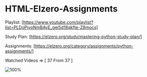 # HTML-Elzero-Assignments

Playlist: [https://www.youtube.com/playlist?list=PLDoPjvoNmBAyE_gei5d18qkfIe-Z8mocs]

Study Plan: [https://elzero.org/study/mastering-python-study-plan/]

Assignments: [https://elzero.org/category/assignments/python-assignments/]

Watched Videos => [ 37 From 37 ]

![100%](https://progress-bar.dev/37/)
